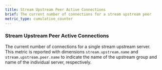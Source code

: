 ```yaml
---
title: Stream Upstream Peer Active Connections
brief: The current number of connections for a stream upstream peer
metric_type: cumulative_counter
---
```

### Stream Upstream Peer Active Connections
The current number of connections for a single stream upstream server. This metric is reported
with dimensions `stream.upstream.name` and `stream.upstream.peer.name` to indicate the name of the upstream group
and name of the individual server, respectively.
